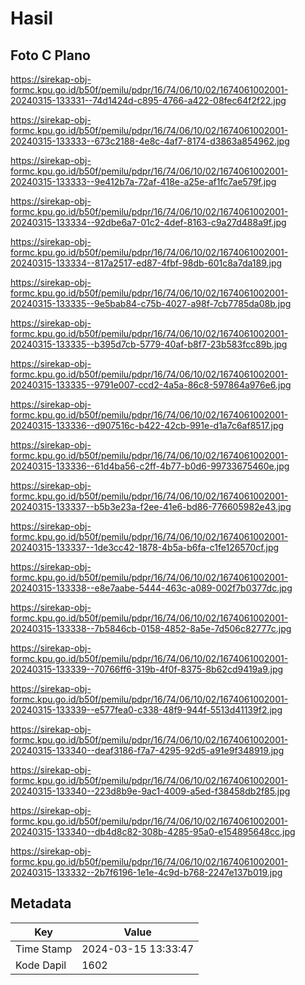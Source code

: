 # Hasil

## Foto C Plano

https://sirekap-obj-formc.kpu.go.id/b50f/pemilu/pdpr/16/74/06/10/02/1674061002001-20240315-133331--74d1424d-c895-4766-a422-08fec64f2f22.jpg

https://sirekap-obj-formc.kpu.go.id/b50f/pemilu/pdpr/16/74/06/10/02/1674061002001-20240315-133333--673c2188-4e8c-4af7-8174-d3863a854962.jpg

https://sirekap-obj-formc.kpu.go.id/b50f/pemilu/pdpr/16/74/06/10/02/1674061002001-20240315-133333--9e412b7a-72af-418e-a25e-af1fc7ae579f.jpg

https://sirekap-obj-formc.kpu.go.id/b50f/pemilu/pdpr/16/74/06/10/02/1674061002001-20240315-133334--92dbe6a7-01c2-4def-8163-c9a27d488a9f.jpg

https://sirekap-obj-formc.kpu.go.id/b50f/pemilu/pdpr/16/74/06/10/02/1674061002001-20240315-133334--817a2517-ed87-4fbf-98db-601c8a7da189.jpg

https://sirekap-obj-formc.kpu.go.id/b50f/pemilu/pdpr/16/74/06/10/02/1674061002001-20240315-133335--9e5bab84-c75b-4027-a98f-7cb7785da08b.jpg

https://sirekap-obj-formc.kpu.go.id/b50f/pemilu/pdpr/16/74/06/10/02/1674061002001-20240315-133335--b395d7cb-5779-40af-b8f7-23b583fcc89b.jpg

https://sirekap-obj-formc.kpu.go.id/b50f/pemilu/pdpr/16/74/06/10/02/1674061002001-20240315-133335--9791e007-ccd2-4a5a-86c8-597864a976e6.jpg

https://sirekap-obj-formc.kpu.go.id/b50f/pemilu/pdpr/16/74/06/10/02/1674061002001-20240315-133336--d907516c-b422-42cb-991e-d1a7c6af8517.jpg

https://sirekap-obj-formc.kpu.go.id/b50f/pemilu/pdpr/16/74/06/10/02/1674061002001-20240315-133336--61d4ba56-c2ff-4b77-b0d6-99733675460e.jpg

https://sirekap-obj-formc.kpu.go.id/b50f/pemilu/pdpr/16/74/06/10/02/1674061002001-20240315-133337--b5b3e23a-f2ee-41e6-bd86-776605982e43.jpg

https://sirekap-obj-formc.kpu.go.id/b50f/pemilu/pdpr/16/74/06/10/02/1674061002001-20240315-133337--1de3cc42-1878-4b5a-b6fa-c1fe126570cf.jpg

https://sirekap-obj-formc.kpu.go.id/b50f/pemilu/pdpr/16/74/06/10/02/1674061002001-20240315-133338--e8e7aabe-5444-463c-a089-002f7b0377dc.jpg

https://sirekap-obj-formc.kpu.go.id/b50f/pemilu/pdpr/16/74/06/10/02/1674061002001-20240315-133338--7b5846cb-0158-4852-8a5e-7d506c82777c.jpg

https://sirekap-obj-formc.kpu.go.id/b50f/pemilu/pdpr/16/74/06/10/02/1674061002001-20240315-133339--70766ff6-319b-4f0f-8375-8b62cd9419a9.jpg

https://sirekap-obj-formc.kpu.go.id/b50f/pemilu/pdpr/16/74/06/10/02/1674061002001-20240315-133339--e577fea0-c338-48f9-944f-5513d41139f2.jpg

https://sirekap-obj-formc.kpu.go.id/b50f/pemilu/pdpr/16/74/06/10/02/1674061002001-20240315-133340--deaf3186-f7a7-4295-92d5-a91e9f348919.jpg

https://sirekap-obj-formc.kpu.go.id/b50f/pemilu/pdpr/16/74/06/10/02/1674061002001-20240315-133340--223d8b9e-9ac1-4009-a5ed-f38458db2f85.jpg

https://sirekap-obj-formc.kpu.go.id/b50f/pemilu/pdpr/16/74/06/10/02/1674061002001-20240315-133340--db4d8c82-308b-4285-95a0-e154895648cc.jpg

https://sirekap-obj-formc.kpu.go.id/b50f/pemilu/pdpr/16/74/06/10/02/1674061002001-20240315-133332--2b7f6196-1e1e-4c9d-b768-2247e137b019.jpg


## Metadata

| Key        | Value               |
| ---------- | ------------------- |
| Time Stamp | 2024-03-15 13:33:47 |
| Kode Dapil | 1602                |



